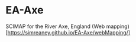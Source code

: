 # EA-Axe
SCIMAP for the River Axe, England
(Web mapping)[https://simreaney.github.io/EA-Axe/webMapping/]
